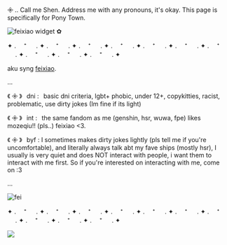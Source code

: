 𖧷 .. Call me Shen. Address me with any pronouns, it's okay. This page is specifically for Pony Town.

![feixiao widget ✿](https://64.media.tumblr.com/d1c59f6b2943db1d91c0376a74ea7805/918c2369172e4c80-34/s250x400/0cf7f211311df15271678a4dd258302f1889bedb.pnj)

✦ . 　⁺ 　 . ✦ . 　⁺ 　 . ✦ . 　⁺ 　 . ✦ . 　⁺ 　 . ✦ . 　⁺ 　 . ✦ . 　⁺ 　 . ✦ . 　⁺ 　 . ✦ . 　⁺ 　 . ✦ . 　⁺ 　 . ✦ . 　⁺ 　 . ✦

aku syng [feixiao](https://feixiaoluvr.straw.page).


...

《 𖧷 》⠀dni :⠀basic dni criteria, lgbt+ phobic, under 12+, copykitties, racist, problematic, use dirty jokes (Im fine if its light) 

《 𖧷 》⠀int :⠀the same fandom as me (genshin, hsr, wuwa, fpe) likes mozeqiu!! (pls..) feixiao <3.

《 𖧷 》⠀byf : I sometimes makes dirty jokes lightly (pls tell me if you're uncomfortable), and literally always talk abt my fave ships (mostly hsr), I usually is very quiet and                does NOT interact with people, i want them to interact with me first. So if you're interested on interacting with me, come on :3

...

![fei](https://static.wikia.nocookie.net/houkai-star-rail/images/8/81/Sticker_PPG_17_Feixiao_02.png/revision/latest?cb=20240914212631)

✦ . 　⁺ 　 . ✦ . 　⁺ 　 . ✦ . 　⁺ 　 . ✦ . 　⁺ 　 . ✦ . 　⁺ 　 . ✦ . 　⁺ 　 . ✦ . 　⁺ 　 . ✦ . 　⁺ 　 . ✦ . 　⁺ 　 . ✦ . 　⁺ 　 . ✦

![](https://komarev.com/ghpvc/?username=ethreveq&color=52afc4)


